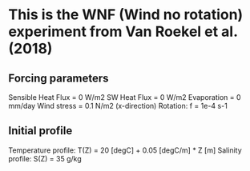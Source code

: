 # This is the WNF (Wind no rotation) experiment from Van Roekel et al. (2018)

## Forcing parameters

Sensible Heat Flux =  0 W/m2
SW Heat Flux = 0 W/m2
Evaporation = 0 mm/day
Wind stress = 0.1 N/m2 (x-direction)
Rotation: f = 1e-4 s-1

## Initial profile

Temperature profile: T(Z) = 20 [degC] + 0.05 [degC/m] * Z [m]
Salinity profile:    S(Z) = 35 g/kg